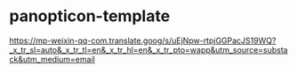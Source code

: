 # panopticon-template

https://mp-weixin-qq-com.translate.goog/s/uEjNpw-rtpjGGPacJS19WQ?_x_tr_sl=auto&_x_tr_tl=en&_x_tr_hl=en&_x_tr_pto=wapp&utm_source=substack&utm_medium=email
